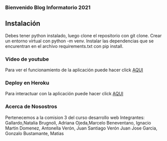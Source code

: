 ### Bienvenido Blog Informatorio 2021

## Instalación  
Debes tener python instalado, luego clone el repositorio con git clone. 
Crear un entorno virtual con python -m venv. 
Instalar las dependencias que se encurentran en el archivo requirements.txt
con pip install. 

### Video de youtube 
Para ver el funcionamiento de la aplicación puede hacer click [AQUI](https://www.youtube.com/watch?v=cDbpRyCwGOw "AQUI")

### Deploy en Heroku 
Para interactuar con la aplicación puede hacer click [AQUI](http://bloggrupo4.herokuapp.com "AQUI")

### Acerca de Nosostros 
Pertenecemos a la comision 3 del curso desarrollo web 
Integrantes: 
Gallardo,Natalia
Brugnoli, Adriana
Ojeda,Marcelo
Beneventano, Ignacio Martin 
Domenez, Antonella
Verón, Juan Santiago 
Verón Juan Jose
Garcia, Gonzalo
Bustamante, Matias